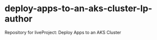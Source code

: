 # deploy-apps-to-an-aks-cluster-lp-author

Repository for liveProject: Deploy Apps to an AKS Cluster
